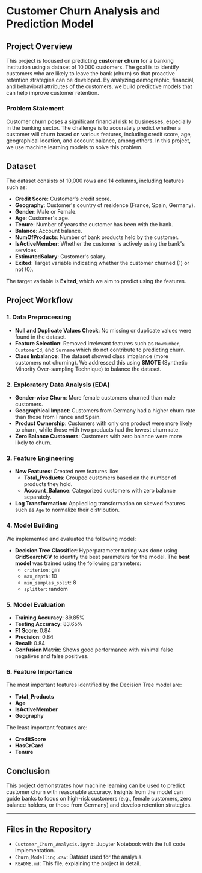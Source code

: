 # Customer Churn Analysis and Prediction Model

## Project Overview

This project is focused on predicting **customer churn** for a banking institution using a dataset of 10,000 customers. The goal is to identify customers who are likely to leave the bank (churn) so that proactive retention strategies can be developed. By analyzing demographic, financial, and behavioral attributes of the customers, we build predictive models that can help improve customer retention.

### Problem Statement
Customer churn poses a significant financial risk to businesses, especially in the banking sector. The challenge is to accurately predict whether a customer will churn based on various features, including credit score, age, geographical location, and account balance, among others. In this project, we use machine learning models to solve this problem.

## Dataset

The dataset consists of 10,000 rows and 14 columns, including features such as:

- **Credit Score**: Customer's credit score.
- **Geography**: Customer's country of residence (France, Spain, Germany).
- **Gender**: Male or Female.
- **Age**: Customer's age.
- **Tenure**: Number of years the customer has been with the bank.
- **Balance**: Account balance.
- **NumOfProducts**: Number of bank products held by the customer.
- **IsActiveMember**: Whether the customer is actively using the bank's services.
- **EstimatedSalary**: Customer's salary.
- **Exited**: Target variable indicating whether the customer churned (1) or not (0).

The target variable is **Exited**, which we aim to predict using the features.

## Project Workflow

### 1. Data Preprocessing
- **Null and Duplicate Values Check**: No missing or duplicate values were found in the dataset.
- **Feature Selection**: Removed irrelevant features such as `RowNumber`, `CustomerId`, and `Surname` which do not contribute to predicting churn.
- **Class Imbalance**: The dataset showed class imbalance (more customers not churning). We addressed this using **SMOTE** (Synthetic Minority Over-sampling Technique) to balance the dataset.

### 2. Exploratory Data Analysis (EDA)
- **Gender-wise Churn**: More female customers churned than male customers.
- **Geographical Impact**: Customers from Germany had a higher churn rate than those from France and Spain.
- **Product Ownership**: Customers with only one product were more likely to churn, while those with two products had the lowest churn rate.
- **Zero Balance Customers**: Customers with zero balance were more likely to churn.

### 3. Feature Engineering
- **New Features**: Created new features like:
  - **Total_Products**: Grouped customers based on the number of products they hold.
  - **Account_Balance**: Categorized customers with zero balance separately.
- **Log Transformation**: Applied log transformation on skewed features such as `Age` to normalize their distribution.

### 4. Model Building
We implemented and evaluated the following model:

- **Decision Tree Classifier**: Hyperparameter tuning was done using **GridSearchCV** to identify the best parameters for the model. The **best model** was trained using the following parameters:
  - `criterion`: gini
  - `max_depth`: 10
  - `min_samples_split`: 8
  - `splitter`: random

### 5. Model Evaluation
- **Training Accuracy**: 89.85%
- **Testing Accuracy**: 83.65%
- **F1 Score**: 0.84
- **Precision**: 0.84
- **Recall**: 0.84
- **Confusion Matrix**: Shows good performance with minimal false negatives and false positives.
  
### 6. Feature Importance
The most important features identified by the Decision Tree model are:
- **Total_Products**
- **Age**
- **IsActiveMember**
- **Geography**

The least important features are:
- **CreditScore**
- **HasCrCard**
- **Tenure**

## Conclusion
This project demonstrates how machine learning can be used to predict customer churn with reasonable accuracy. Insights from the model can guide banks to focus on high-risk customers (e.g., female customers, zero balance holders, or those from Germany) and develop retention strategies.

---

## Files in the Repository

- `Customer_Churn_Analysis.ipynb`: Jupyter Notebook with the full code implementation.
- `Churn_Modelling.csv`: Dataset used for the analysis.
- `README.md`: This file, explaining the project in detail.

